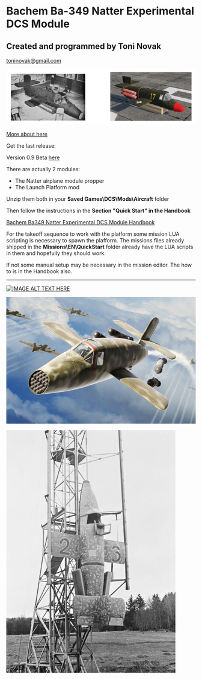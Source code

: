 # Bachem Ba-349 Natter Experimental DCS Module

## Created and programmed by Toni Novak

[toninovak@gmail.com](toninovak@gmail.com)

![Natter](https://github.com/tnnovak/Bachem-Ba349-Natter-DCS-Module/blob/main/pictures/ground.JPG)

[More about here](https://tnnvk.com/bachem-ba-349-natter-dcs-module/)

Get the last release:

Version 0.9 Beta [here](https://github.com/tnnovak/Bachem-Ba349-Natter-DCS-Module/releases/tag/v0.9)

There are actually 2 modules:

* The Natter airplane module propper
* The Launch Platform mod

Unzip them both in your <b>Saved Games\DCS\Mods\Aircraft</b> folder

Then follow the instructions in the <b>Section "Quick Start" in the Handbook</b>

[Bachem Ba349 Natter Experimental DCS Module Handbook](https://github.com/tnnovak/Bachem-Ba349-Natter-DCS-Module/blob/main/Bachem%20Ba-349%20Natter%20Handbook.pdf)

For the takeoff sequence to work with the platform some mission LUA scripting is necessary to spawn the plafform.
The missions files already shipped in the <b>Missions\EN\QuickStart</b> folder already have the LUA scripts in them and hopefully they should work.

If not some manual setup may be necessary in the mission editor. The how to is in the Handbook also.

<hr>

<p align="center">

[![IMAGE ALT TEXT HERE](https://img.youtube.com/vi/z47nFUmBgfE/0.jpg)](https://www.youtube.com/watch?v=z47nFUmBgfE)
  
</p>

![Natter](https://github.com/tnnovak/Bachem-Ba349-Natter-DCS-Module/blob/main/pictures/8214-146-brp144001.jpg)

![Natter](https://github.com/tnnovak/Bachem-Ba349-Natter-DCS-Module/blob/main/pictures/bb_0850_bachemamabschussgeruest_lupe.jpg)




